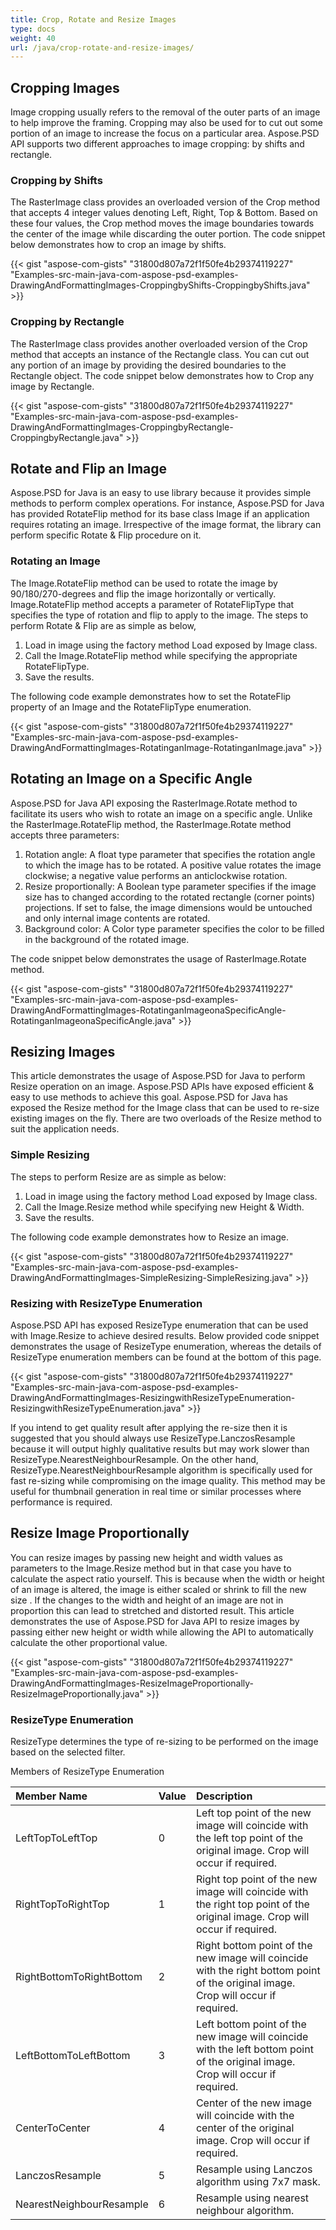 ```yaml
---
title: Crop, Rotate and Resize Images
type: docs
weight: 40
url: /java/crop-rotate-and-resize-images/
---
```


## **Cropping Images**
Image cropping usually refers to the removal of the outer parts of an image to help improve the framing. Cropping may also be used for to cut out some portion of an image to increase the focus on a particular area. Aspose.PSD API supports two different approaches to image cropping: by shifts and rectangle.
### **Cropping by Shifts**
The RasterImage class provides an overloaded version of the Crop method that accepts 4 integer values denoting Left, Right, Top & Bottom. Based on these four values, the Crop method moves the image boundaries towards the center of the image while discarding the outer portion. The code snippet below demonstrates how to crop an image by shifts.



{{< gist "aspose-com-gists" "31800d807a72f1f50fe4b29374119227" "Examples-src-main-java-com-aspose-psd-examples-DrawingAndFormattingImages-CroppingbyShifts-CroppingbyShifts.java" >}}
### **Cropping by Rectangle**
The RasterImage class provides another overloaded version of the Crop method that accepts an instance of the Rectangle class. You can cut out any portion of an image by providing the desired boundaries to the Rectangle object. The code snippet below demonstrates how to Crop any image by Rectangle.



{{< gist "aspose-com-gists" "31800d807a72f1f50fe4b29374119227" "Examples-src-main-java-com-aspose-psd-examples-DrawingAndFormattingImages-CroppingbyRectangle-CroppingbyRectangle.java" >}}
## **Rotate and Flip an Image**
Aspose.PSD for Java is an easy to use library because it provides simple methods to perform complex operations. For instance, Aspose.PSD for Java has provided RotateFlip method for its base class Image if an application requires rotating an image. Irrespective of the image format, the library can perform specific Rotate & Flip procedure on it.
### **Rotating an Image**
The Image.RotateFlip method can be used to rotate the image by 90/180/270-degrees and flip the image horizontally or vertically. Image.RotateFlip method accepts a parameter of RotateFlipType that specifies the type of rotation and flip to apply to the image. The steps to perform Rotate & Flip are as simple as below,

1. Load in image using the factory method Load exposed by Image class.
1. Call the Image.RotateFlip method while specifying the appropriate RotateFlipType.
1. Save the results.

The following code example demonstrates how to set the RotateFlip property of an Image and the RotateFlipType enumeration.



{{< gist "aspose-com-gists" "31800d807a72f1f50fe4b29374119227" "Examples-src-main-java-com-aspose-psd-examples-DrawingAndFormattingImages-RotatinganImage-RotatinganImage.java" >}}
## **Rotating an Image on a Specific Angle**
Aspose.PSD for Java API exposing the RasterImage.Rotate method to facilitate its users who wish to rotate an image on a specific angle. Unlike the RasterImage.RotateFlip method, the RasterImage.Rotate method accepts three parameters:

1. Rotation angle: A float type parameter that specifies the rotation angle to which the image has to be rotated. A positive value rotates the image clockwise; a negative value performs an anticlockwise rotation.
1. Resize proportionally: A Boolean type parameter specifies if the image size has to changed according to the rotated rectangle (corner points) projections. If set to false, the image dimensions would be untouched and only internal image contents are rotated.
1. Background color: A Color type parameter specifies the color to be filled in the background of the rotated image.

The code snippet below demonstrates the usage of RasterImage.Rotate method.



{{< gist "aspose-com-gists" "31800d807a72f1f50fe4b29374119227" "Examples-src-main-java-com-aspose-psd-examples-DrawingAndFormattingImages-RotatinganImageonaSpecificAngle-RotatinganImageonaSpecificAngle.java" >}}
## **Resizing Images**
This article demonstrates the usage of Aspose.PSD for Java to perform Resize operation on an image. Aspose.PSD APIs have exposed efficient & easy to use methods to achieve this goal. Aspose.PSD for Java has exposed the Resize method for the Image class that can be used to re-size existing images on the fly. There are two overloads of the Resize method to suit the application needs.
### **Simple Resizing**
The steps to perform Resize are as simple as below:

1. Load in image using the factory method Load exposed by Image class.
1. Call the Image.Resize method while specifying new Height & Width.
1. Save the results.

The following code example demonstrates how to Resize an image.



{{< gist "aspose-com-gists" "31800d807a72f1f50fe4b29374119227" "Examples-src-main-java-com-aspose-psd-examples-DrawingAndFormattingImages-SimpleResizing-SimpleResizing.java" >}}
### **Resizing with ResizeType Enumeration**
Aspose.PSD API has exposed ResizeType enumeration that can be used with Image.Resize to achieve desired results. Below provided code snippet demonstrates the usage of ResizeType enumeration, whereas the details of ResizeType enumeration members can be found at the bottom of this page.



{{< gist "aspose-com-gists" "31800d807a72f1f50fe4b29374119227" "Examples-src-main-java-com-aspose-psd-examples-DrawingAndFormattingImages-ResizingwithResizeTypeEnumeration-ResizingwithResizeTypeEnumeration.java" >}}



If you intend to get quality result after applying the re-size then it is suggested that you should always use ResizeType.LanczosResample because it will output highly qualitative results but may work slower than ResizeType.NearestNeighbourResample. On the other hand, ResizeType.NearestNeighbourResample algorithm is specifically used for fast re-sizing while compromising on the image quality. This method may be useful for thumbnail generation in real time or similar processes where performance is required.
## **Resize Image Proportionally**
You can resize images by passing new height and width values as parameters to the Image.Resize method but in that case you have to calculate the aspect ratio yourself. This is because when the width or height of an image is altered, the image is either scaled or shrink to fill the new size . If the changes to the width and height of an image are not in proportion this can lead to stretched and distorted result. This article demonstrates the use of Aspose.PSD for Java API to resize images by passing either new height or width while allowing the API to automatically calculate the other proportional value.



{{< gist "aspose-com-gists" "31800d807a72f1f50fe4b29374119227" "Examples-src-main-java-com-aspose-psd-examples-DrawingAndFormattingImages-ResizeImageProportionally-ResizeImageProportionally.java" >}}
### **ResizeType Enumeration**
ResizeType determines the type of re-sizing to be performed on the image based on the selected filter.

Members of ResizeType Enumeration

|**Member Name**|**Value**|**Description**|
| :- | :- | :- |
|LeftTopToLeftTop|0|Left top point of the new image will coincide with the left top point of the original image. Crop will occur if required.|
|RightTopToRightTop|1|Right top point of the new image will coincide with the right top point of the original image. Crop will occur if required.|
|RightBottomToRightBottom|2|Right bottom point of the new image will coincide with the right bottom point of the original image. Crop will occur if required.|
|LeftBottomToLeftBottom|3|Left bottom point of the new image will coincide with the left bottom point of the original image. Crop will occur if required.|
|CenterToCenter|4|Center of the new image will coincide with the center of the original image. Crop will occur if required.|
|LanczosResample|5|Resample using Lanczos algorithm using 7x7 mask.|
|NearestNeighbourResample|6|Resample using nearest neighbour algorithm.|

